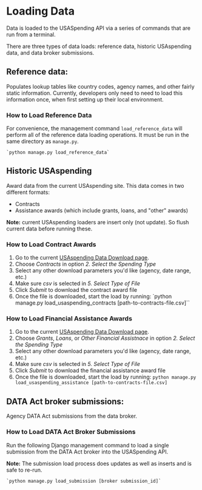 # Loading Data

Data is loaded to the USASpending API via a series of commands that are run from a terminal.

There are three types of data loads: reference data, historic USAspending data, and data broker submissions.

## Reference data:
Populates lookup tables like country codes, agency names, and other fairly static information. Currently, developers only need to need to load this information once, when first setting up their local environment.

### How to Load Reference Data
For convenience, the management command `load_reference_data` will perform all of the reference data loading operations. It must be run in the same directory as `manage.py`.

    `python manage.py load_reference_data`

## Historic USAspending
Award data from the current USAspending site. This data comes in two different formats:
* Contracts
* Assistance awards (which include grants, loans, and "other" awards)

**Note:** current USAspending loaders are insert only (not update). So flush current data before running these.

### How to Load Contract Awards
1. Go to the current [USAspending Data Download page](https://www.usaspending.gov/DownloadCenter/Pages/DataDownload.aspx).
2. Choose _Contracts_ in option _2. Select the Spending Type_
3. Select any other download parameters you'd like (agency, date range, etc.)
4. Make sure _csv_ is selected in _5. Select Type of File_
5. Click _Submit_ to download the contract award file
6. Once the file is downloaded, start the load by running:
        `python manage.py load_usaspending_contracts [path-to-contracts-file.csv]``


### How to Load Financial Assistance Awards
1. Go to the current [USAspending Data Download page](https://www.usaspending.gov/DownloadCenter/Pages/DataDownload.aspx).
2. Choose _Grants_, _Loans_, or _Other Financial Assistnace_ in option _2. Select the Spending Type_
3. Select any other download parameters you'd like (agency, date range, etc.)
4. Make sure _csv_ is selected in _5. Select Type of File_
5. Click _Submit_ to download the financial assistance award file
6. Once the file is downloaded, start the load by running:
        `python manage.py load_usaspending_assistance [path-to-contracts-file.csv]`


## DATA Act broker submissions:
Agency DATA Act submissions from the data broker.


### How to Load DATA Act Broker Submissions

Run the following Django management command to load a single submission from the DATA Act broker into the USASpending API.

**Note:** The submission load process does updates as well as inserts and is safe to re-run.

    `python manage.py load_submission [broker submission_id]`
